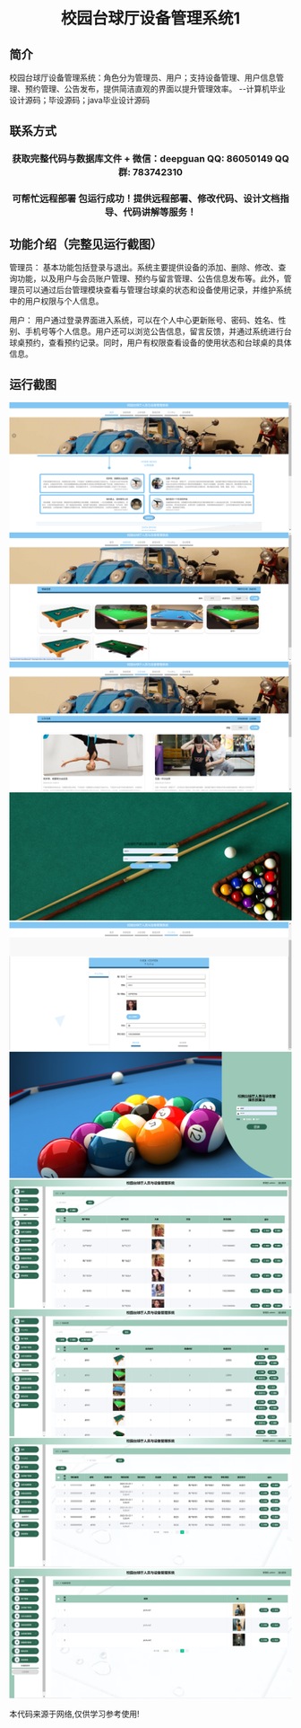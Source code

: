 <p><h1 align="center">校园台球厅设备管理系统1</h1></p>

## 简介
校园台球厅设备管理系统：角色分为管理员、用户；支持设备管理、用户信息管理、预约管理、公告发布，提供简洁直观的界面以提升管理效率。    --计算机毕业设计源码；毕设源码；java毕业设计源码


## 联系方式
<p><h3 align="center">获取完整代码与数据库文件 + 微信：deepguan QQ: 86050149 QQ群: 783742310</h3></p>
<p><h3 align="center">可帮忙远程部署 包运行成功！提供远程部署、修改代码、设计文档指导、代码讲解等服务！</h3></p>

## 功能介绍（完整见运行截图）
管理员： 基本功能包括登录与退出。系统主要提供设备的添加、删除、修改、查询功能，以及用户与会员账户管理、预约与留言管理、公告信息发布等。此外，管理员可以通过后台管理模块查看与管理台球桌的状态和设备使用记录，并维护系统中的用户权限与个人信息。

用户： 用户通过登录界面进入系统，可以在个人中心更新账号、密码、姓名、性别、手机号等个人信息。用户还可以浏览公告信息，留言反馈，并通过系统进行台球桌预约，查看预约记录。同时，用户有权限查看设备的使用状态和台球桌的具体信息。


## 运行截图
![](imgs/588112-20231219123840196-549528567.png)
![](imgs/588112-20231219123845092-1112753359.png)
![](imgs/588112-20231219123852128-847724296.png)
![](imgs/588112-20231219123910343-1927437584.png)
![](imgs/588112-20231219123915390-2038741875.png)
![](imgs/588112-20231219123919078-1185808475.png)
![](imgs/588112-20231219123925731-1160694921.png)
![](imgs/588112-20231219123929666-28941892.png)
![](imgs/588112-20231219123934159-947071950.png)
![](imgs/588112-20231219123938378-1500695411.png)

<p>本代码来源于网络,仅供学习参考使用!</p>

